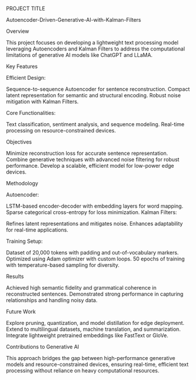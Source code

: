 PROJECT TITLE


Autoencoder-Driven-Generative-AI-with-Kalman-Filters



Overview

This project focuses on developing a lightweight text processing model leveraging Autoencoders and Kalman Filters to address the computational limitations of generative AI models like ChatGPT and LLaMA.

Key Features

Efficient Design:

Sequence-to-sequence Autoencoder for sentence reconstruction.
Compact latent representation for semantic and structural encoding.
Robust noise mitigation with Kalman Filters.

Core Functionalities:

Text classification, sentiment analysis, and sequence modeling.
Real-time processing on resource-constrained devices.


Objectives


Minimize reconstruction loss for accurate sentence representation.
Combine generative techniques with advanced noise filtering for robust performance.
Develop a scalable, efficient model for low-power edge devices.


Methodology

Autoencoder:

LSTM-based encoder-decoder with embedding layers for word mapping.
Sparse categorical cross-entropy for loss minimization.
Kalman Filters:

Refines latent representations and mitigates noise.
Enhances adaptability for real-time applications.

Training Setup:

Dataset of 20,000 tokens with padding and out-of-vocabulary markers.
Optimized using Adam optimizer with custom loops.
50 epochs of training with temperature-based sampling for diversity.

Results


Achieved high semantic fidelity and grammatical coherence in reconstructed sentences.
Demonstrated strong performance in capturing relationships and handling noisy data.

Future Work


Explore pruning, quantization, and model distillation for edge deployment.
Extend to multilingual datasets, machine translation, and summarization.
Integrate lightweight pretrained embeddings like FastText or GloVe.


Contributions to Generative AI


This approach bridges the gap between high-performance generative models and resource-constrained devices, ensuring real-time, efficient text processing without reliance on heavy computational resources.
